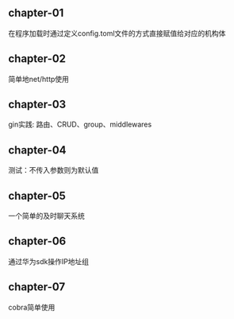 ## chapter-01
在程序加载时通过定义config.toml文件的方式直接赋值给对应的机构体

## chapter-02
简单地net/http使用

## chapter-03
gin实践: 路由、CRUD、group、middlewares

## chapter-04 
测试：不传入参数则为默认值

## chapter-05 
一个简单的及时聊天系统

## chapter-06
通过华为sdk操作IP地址组

## chapter-07
cobra简单使用
